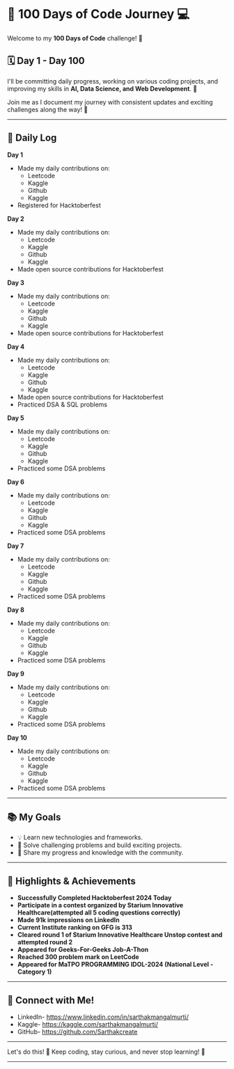 # 🚀 100 Days of Code Journey 💻

Welcome to my **100 Days of Code** challenge! 🎯

## 🗓 Day 1 - Day 100 
I'll be committing daily progress, working on various coding projects, and improving my skills in **AI, Data Science, and Web Development**. 🌟

Join me as I document my journey with consistent updates and exciting challenges along the way! 🎉

---

## 📅 Daily Log
**Day 1**  
- Made my daily contributions on:  
  - Leetcode  
  - Kaggle  
  - Github  
  - Kaggle  
- Registered for Hacktoberfest  

**Day 2**  
- Made my daily contributions on:  
  - Leetcode  
  - Kaggle  
  - Github  
  - Kaggle  
- Made open source contributions for Hacktoberfest  

**Day 3**  
- Made my daily contributions on:  
  - Leetcode  
  - Kaggle  
  - Github  
  - Kaggle  
- Made open source contributions for Hacktoberfest  

**Day 4**  
- Made my daily contributions on:  
  - Leetcode  
  - Kaggle  
  - Github  
  - Kaggle  
- Made open source contributions for Hacktoberfest  
- Practiced DSA & SQL problems  

**Day 5**  
- Made my daily contributions on:  
  - Leetcode  
  - Kaggle  
  - Github  
  - Kaggle  
- Practiced some DSA problems

**Day 6**  
- Made my daily contributions on:  
  - Leetcode  
  - Kaggle  
  - Github  
  - Kaggle  
- Practiced some DSA problems

**Day 7**  
- Made my daily contributions on:  
  - Leetcode  
  - Kaggle  
  - Github  
  - Kaggle  
- Practiced some DSA problems

**Day 8**  
- Made my daily contributions on:  
  - Leetcode  
  - Kaggle  
  - Github  
  - Kaggle  
- Practiced some DSA problems

**Day 9**  
- Made my daily contributions on:  
  - Leetcode  
  - Kaggle  
  - Github  
  - Kaggle  
- Practiced some DSA problems

**Day 10**  
- Made my daily contributions on:  
  - Leetcode  
  - Kaggle  
  - Github  
  - Kaggle  
- Practiced some DSA problems

---

## 📚 My Goals
- 💡 Learn new technologies and frameworks.
- 🧠 Solve challenging problems and build exciting projects.
- 🌱 Share my progress and knowledge with the community.

---

## 🏅 Highlights & Achievements
- **Successfully Completed Hacktoberfest 2024 Today**
- **Participate in a contest organized by Starium Innovative Healthcare(attempted all 5 coding questions correctly)**
- **Made 91k impressions on LinkedIn**
- **Current Institute ranking on GFG is 313**
- **Cleared round 1 of Starium Innovative Healthcare Unstop contest and attempted round 2**
- **Appeared for Geeks-For-Geeks Job-A-Thon**
- **Reached 300 problem mark on LeetCode**
- **Appeared for MaTPO PROGRAMMING IDOL-2024 (National Level - Category 1)**

---

## 🔗 Connect with Me!
- LinkedIn- https://www.linkedin.com/in/sarthakmangalmurti/
- Kaggle- https://kaggle.com/sarthakmangalmurti/
- GitHub- https://github.com/Sarthakcreate

---

Let's do this! 💪 Keep coding, stay curious, and never stop learning! 🎯

---
